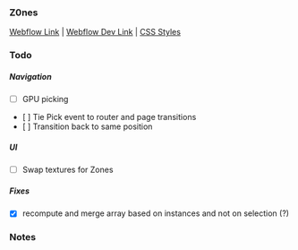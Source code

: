 ### Z0nes

[Webflow Link](https://z0nes.webflow.io/) |
[Webflow Dev Link](https://webflow.com/design/z0nes) |
[CSS Styles](https://codesandbox.io/s/z0nes-relay-2bv8mz)

### Todo

##### Navigation

- [ ] GPU picking
- [ ] Tie Pick event to router and page transitions
- [ ] Transition back to same position

##### UI

- [ ] Swap textures for Zones

##### Fixes

- [x] recompute and merge array based on instances and not on selection (?)

### Notes

